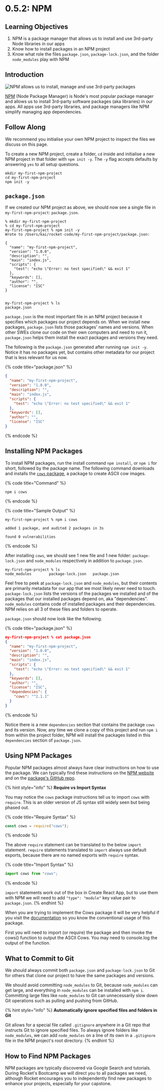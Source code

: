 # 0.5.2: NPM

## Learning Objectives

1. NPM is a package manager that allows us to install and use 3rd-party Node libraries in our apps
2. Know how to install packages in an NPM project
3. Know what role the files `package.json`, `package-lock.json`, and the folder `node_modules` play with NPM

## Introduction

![NPM allows us to install, manage and use 3rd-party packages](<../../.gitbook/assets/0.5.2 - NPM Illustration.png>)

[NPM](https://www.npmjs.com) (Node Package Manager) is Node's most popular package manager and allows us to install 3rd-party software packages (aka libraries) in our apps. All apps use 3rd-party libraries, and package managers like NPM simplify managing app dependencies.

## Follow Along

We recommend you initialise your own NPM project to inspect the files we discuss on this page.

To create a new NPM project, create a folder, `cd` inside and initialise a new NPM project in that folder with `npm init -y`. The `-y` flag accepts defaults by answering `yes` to all setup questions.

```
mkdir my-first-npm-project
cd my-first-npm-project
npm init -y
```

## `package.json`

If we created our NPM project as above, we should now see a single file in `my-first-npm-project`: `package.json`.

```
% mkdir my-first-npm-project
% cd my-first-npm-project
my-first-npm-project % npm init -y
Wrote to /Users/kai/rocket-code/my-first-npm-project/package.json:

{
  "name": "my-first-npm-project",
  "version": "1.0.0",
  "description": "",
  "main": "index.js",
  "scripts": {
    "test": "echo \"Error: no test specified\" && exit 1"
  },
  "keywords": [],
  "author": "",
  "license": "ISC"
}


my-first-npm-project % ls
package.json
```

`package.json` is the most important file in an NPM project because it specifies which packages our project depends on. When we install new packages, `package.json` lists those packages' names and versions. When other SWEs clone our code on their own computers and need to run it, `package.json` helps them install the exact packages and versions they need.

The following is the `package.json` generated after running `npm init -y`. Notice it has no packages yet, but contains other metadata for our project that is less relevant for us now.

{% code title="package.json" %}
```json
{
  "name": "my-first-npm-project",
  "version": "1.0.0",
  "description": "",
  "main": "index.js",
  "scripts": {
    "test": "echo \"Error: no test specified\" && exit 1"
  },
  "keywords": [],
  "author": "",
  "license": "ISC"
}
```
{% endcode %}

## Installing NPM Packages

To install NPM packages, run the install command `npm install`, or `npm i` for short, followed by the package name. The following command downloads and installs the [`cows` package](https://www.npmjs.com/package/cows), a package to create ASCII cow images.

{% code title="Command" %}
```
npm i cows
```
{% endcode %}

{% code title="Sample Output" %}
```
my-first-npm-project % npm i cows

added 1 package, and audited 2 packages in 3s

found 0 vulnerabilities
```
{% endcode %}

After installing `cows`, we should see 1 new file and 1 new folder: `package-lock.json` and `node_modules` respectively in addition to `package.json`.

```
my-first-npm-project % ls
node_modules		package-lock.json	package.json
```

Feel free to peek at `package-lock.json` and `node_modules`, but their contents are primarily metadata for our app that we most likely never need to touch. `package-lock.json` lists the versions of the packages we installed and of the packages that our installed packages depend on, aka "dependencies". `node_modules` contains code of installed packages and their dependencies. NPM relies on all 3 of these files and folders to operate.

`package.json` should now look like the following.

{% code title="package.json" %}
```json
my-first-npm-project % cat package.json
{
  "name": "my-first-npm-project",
  "version": "1.0.0",
  "description": "",
  "main": "index.js",
  "scripts": {
    "test": "echo \"Error: no test specified\" && exit 1"
  },
  "keywords": [],
  "author": "",
  "license": "ISC",
  "dependencies": {
    "cows": "^2.1.1"
  }
}
```
{% endcode %}

Notice there is a new `dependencies` section that contains the package `cows` and its version. Now, any time we clone a copy of this project and run `npm i` from within the project folder, NPM will install the packages listed in this `dependencies` section of `package.json`.

## Using NPM Packages

Popular NPM packages almost always have clear instructions on how to use the package. We can typically find these instructions on the [NPM website](https://www.npmjs.com/package/cows) and on the [package's GitHub repo](https://github.com/sindresorhus/cows).

{% hint style="info" %}
**Require vs Import Syntax**

You may notice the `cows` package instructions tell us to import `cows` with `require`. This is an older version of JS syntax still widely seen but being phased out.

{% code title="Require Syntax" %}
```javascript
const cows = require("cows");
```
{% endcode %}

The above `require` statement can be translated to the below `import` statement. `require` statements translated to `import` always use default exports, because there are no named exports with `require` syntax.

{% code title="Import Syntax" %}
```javascript
import cows from "cows";
```
{% endcode %}

`import` statements work out of the box in Create React App, but to use them with NPM we will need to add `"type": "module"` key value pair to `package.json`.
{% endhint %}

When you are trying to implement the Cows package it will be very helpful if you visit the [documentation](https://github.com/sindresorhus/cows) so you know the conventional usage of this package.&#x20;

First you will need to import (or require) the package and then invoke the cows() function to output the ASCII Cows. You may need to console.log the output of the function.&#x20;

## What to Commit to Git

We should always commit both `package.json` and `package-lock.json` to Git for others that clone our project to have the same packages and versions.

We should avoid committing `node_modules` to Git, because `node_modules` can get large, and everything in `node_modules` can be installed with `npm i`. Committing large files like `node_modules` to Git can unnecessarily slow down Git operations such as pulling and pushing from GitHub.

{% hint style="info" %}
**Automatically ignore specified files and folders in Git**

Git allows for a special file called `.gitignore` anywhere in a Git repo that instructs Git to ignore specified files. To always ignore folders like `node_modules`, we can add `node_modules` on a line of its own in a `.gitignore` file in the NPM project's root directory.
{% endhint %}

## How to Find NPM Packages

NPM packages are typically discovered via Google Search and tutorials. During Rocket's Bootcamp we will direct you to all packages we need, although Rocket encourages you to independently find new packages to enhance your projects, especially for your capstone.

